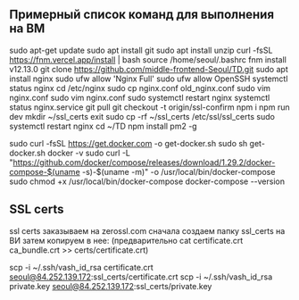 ## Примерный список команд для выполнения на ВМ

sudo apt-get update
sudo apt install git
sudo apt install unzip
curl -fsSL https://fnm.vercel.app/install | bash
source /home/seoul/.bashrc
fnm install v12.13.0
git clone https://github.com/middle-frontend-Seoul/TD.git
sudo apt install nginx
sudo ufw allow 'Nginx Full'
sudo ufw allow OpenSSH
systemctl status nginx
cd /etc/nginx
sudo cp nginx.conf old_nginx.conf
sudo vim nginx.conf
sudo vim nginx.conf
sudo systemctl restart nginx
systemctl status nginx.service
git pull
git checkout -t origin/ssl-confirm
npm i
npm run dev
mkdir ~/ssl_certs
exit
sudo cp -rf ~/ssl_certs /etc/ssl/ssl_certs
sudo systemctl restart nginx
cd ~/TD
npm install pm2 -g

sudo curl -fsSL https://get.docker.com -o get-docker.sh
sudo sh get-docker.sh
docker -v
sudo curl -L "https://github.com/docker/compose/releases/download/1.29.2/docker-compose-$(uname -s)-$(uname -m)" -o /usr/local/bin/docker-compose
sudo chmod +x /usr/local/bin/docker-compose
docker-compose --version

## SSL certs
ssl certs заказываем на zerossl.com
сначала создаем папку ssl_certs на ВИ
затем копируем в нее:
(предварительно cat certificate.crt ca_bundle.crt >> certs/certificate.crt)

scp -i ~/.ssh/vash_id_rsa certificate.crt seoul@84.252.139.172:ssl_certs/certificate.crt
scp -i ~/.ssh/vash_id_rsa private.key seoul@84.252.139.172:ssl_certs/private.key
